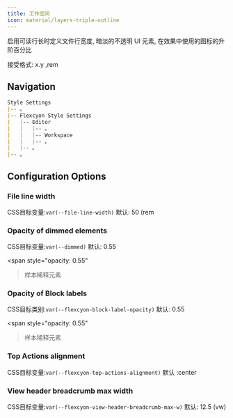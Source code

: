 ```yaml
---
title: 工作空间
icon: material/layers-triple-outline
---
```


启用可读行长时定义文件行宽度, 暗淡的不透明
UI 元素, 在效果中使用的图标的升阶百分比

接受格式: x.y ,rem

## Navigation

```md
Style Settings
|-- 。
|-- Flexcyon Style Settings
|   |-- Editor
|   |   |-- 。
|   |   |-- Workspace
|   |   |-- 。
|   |-- 。
|-- 。
```

## Configuration Options

### File line width

CSS目标变量:`var(--file-line-width)`
默认: 50 (rem

### Opacity of dimmed elements

CSS目标变量:`var(--dimmed)`
默认: 0.55

<span style="opacity: 0.55"
>样本稀释元素</span>

### Opacity of Block labels
CSS目标类别:`var(--flexcyon-block-label-opacity)`
默认: 0.55

<span style="opacity: 0.55"
>样本稀释元素</span>

### Top Actions alignment

CSS目标变量:`var(--flexcyon-top-actions-alignment)`
默认 :center

### View header breadcrumb max width

CSS目标变量:`var(--flexcyon-view-header-breadcrumb-max-w)`
默认: 12.5 (vw)
